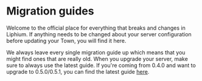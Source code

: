 # Migration guides

Welcome to the official place for everything that breaks and changes in Liphium. If anything needs to be changed about your server configuration before updating your Town, you will find it here.

We always leave every single migration guide up which means that you might find ones that are really old. When you upgrade your server, make sure to always use the latest guide. If you're coming from 0.4.0 and want to upgrade to 0.5.0/0.5.1, you can find the latest guide [here](/migration/0.5-migration.md).
